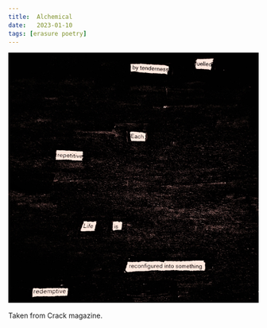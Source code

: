 ```yaml
---
title:  Alchemical
date:   2023-01-10
tags: [erasure poetry]
---
```


<img src="/assets/images/articles/2023/alchemical.jpeg" alt="erasure poem: Fuelled by tenderness/ each repetitive life/ is reconfigured/ into something redemptive" title="Almost destroyed the first letter with the marker, posted anyway." class="responsive"><br>

Taken from Crack magazine. 